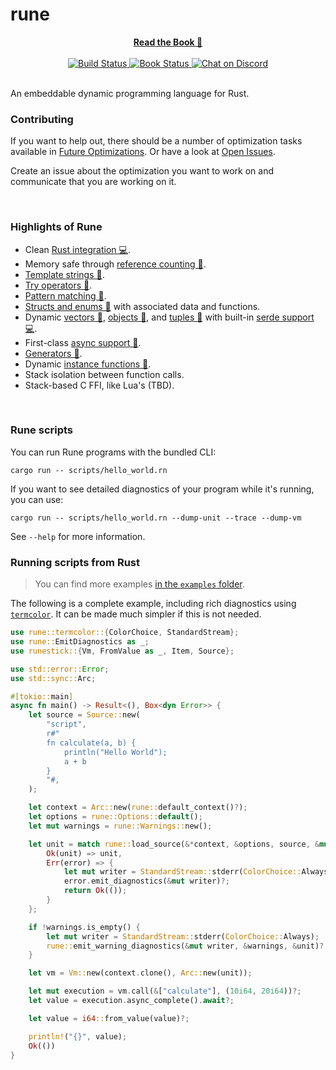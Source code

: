 # rune

<div align="center">
<a href="https://rune-rs.github.io/rune/">
    <b>Read the Book 📖</b>
</a>
</div>

<br>

<div align="center">
<a href="https://github.com/rune-rs/rune/actions">
    <img alt="Build Status" src="https://github.com/rune-rs/rune/workflows/Build/badge.svg">
</a>

<a href="https://github.com/rune-rs/rune/actions">
    <img alt="Book Status" src="https://github.com/rune-rs/rune/workflows/Book/badge.svg">
</a>

<a href="https://discord.gg/v5AeNkT">
    <img alt="Chat on Discord" src="https://img.shields.io/discord/558644981137670144.svg?logo=discord&style=flat-square">
</a>
</div>

<br>

An embeddable dynamic programming language for Rust.

### Contributing

If you want to help out, there should be a number of optimization tasks
available in [Future Optimizations][future-optimizations]. Or have a look at
[Open Issues].

Create an issue about the optimization you want to work on and communicate that
you are working on it.

<br>

### Highlights of Rune

* Clean [Rust integration 💻][support-rust-integration].
* Memory safe through [reference counting 📖][support-reference-counted].
* [Template strings 📖][support-templates].
* [Try operators 📖][support-try].
* [Pattern matching 📖][support-patterns].
* [Structs and enums 📖][support-structs] with associated data and functions.
* Dynamic [vectors 📖][support-dynamic-vectors], [objects 📖][support-anon-objects], and [tuples 📖][support-anon-tuples] with built-in [serde support 💻][support-serde].
* First-class [async support 📖][support-async].
* [Generators 📖][support-generators].
* Dynamic [instance functions 📖][support-instance-functions].
* Stack isolation between function calls.
* Stack-based C FFI, like Lua's (TBD).

<br>

### Rune scripts

You can run Rune programs with the bundled CLI:

```
cargo run -- scripts/hello_world.rn
```

If you want to see detailed diagnostics of your program while it's running,
you can use:

```
cargo run -- scripts/hello_world.rn --dump-unit --trace --dump-vm
```

See `--help` for more information.

### Running scripts from Rust

> You can find more examples [in the `examples` folder].

The following is a complete example, including rich diagnostics using
[`termcolor`]. It can be made much simpler if this is not needed.

[`termcolor`]: https://docs.rs/termcolor

```rust
use rune::termcolor::{ColorChoice, StandardStream};
use rune::EmitDiagnostics as _;
use runestick::{Vm, FromValue as _, Item, Source};

use std::error::Error;
use std::sync::Arc;

#[tokio::main]
async fn main() -> Result<(), Box<dyn Error>> {
    let source = Source::new(
        "script",
        r#"
        fn calculate(a, b) {
            println("Hello World");
            a + b
        }
        "#,
    );

    let context = Arc::new(rune::default_context()?);
    let options = rune::Options::default();
    let mut warnings = rune::Warnings::new();

    let unit = match rune::load_source(&*context, &options, source, &mut warnings) {
        Ok(unit) => unit,
        Err(error) => {
            let mut writer = StandardStream::stderr(ColorChoice::Always);
            error.emit_diagnostics(&mut writer)?;
            return Ok(());
        }
    };

    if !warnings.is_empty() {
        let mut writer = StandardStream::stderr(ColorChoice::Always);
        rune::emit_warning_diagnostics(&mut writer, &warnings, &unit)?;
    }

    let vm = Vm::new(context.clone(), Arc::new(unit));

    let mut execution = vm.call(&["calculate"], (10i64, 20i64))?;
    let value = execution.async_complete().await?;

    let value = i64::from_value(value)?;

    println!("{}", value);
    Ok(())
}
```

[in the `examples` folder]: https://github.com/rune-rs/rune/tree/master/crates/rune-testing/examples
[future-optimizations]: https://github.com/rune-rs/rune/blob/master/FUTURE_OPTIMIZATIONS.md
[Open Issues]: https://github.com/rune-rs/rune/issues
[support-rust-integration]: https://github.com/rune-rs/rune/tree/master/crates/rune-modules
[support-reference-counted]: https://rune-rs.github.io/rune/variables.html
[support-templates]: https://rune-rs.github.io/rune/template_strings.html
[support-try]: https://rune-rs.github.io/rune/try_operator.html
[support-patterns]: https://rune-rs.github.io/rune/pattern_matching.html
[support-structs]: https://rune-rs.github.io/rune/structs.html
[support-async]: https://rune-rs.github.io/rune/async.html
[support-generators]: https://rune-rs.github.io/rune/generators.html
[support-instance-functions]: https://rune-rs.github.io/rune/instance_functions.html
[support-dynamic-vectors]: https://rune-rs.github.io/rune/vectors.html
[support-anon-objects]: https://rune-rs.github.io/rune/objects.html
[support-anon-tuples]: https://rune-rs.github.io/rune/tuples.html
[support-serde]: https://github.com/rune-rs/rune/blob/master/crates/rune-modules/src/json.rs
